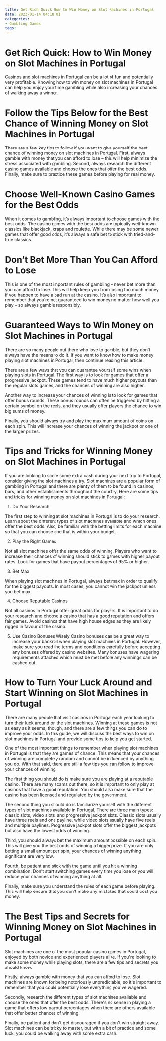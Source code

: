 ```yaml
---
title: Get Rich Quick How to Win Money on Slot Machines in Portugal 
date: 2023-01-14 04:18:01
categories:
- Gambling Games
tags:
---
```



#  Get Rich Quick: How to Win Money on Slot Machines in Portugal 
Casinos and slot machines in Portugal can be a lot of fun and potentially very profitable. Knowing how to win money on slot machines in Portugal can help you enjoy your time gambling while also increasing your chances of walking away a winner.

# Follow the Tips Below for the Best Chance of Winning Money on Slot Machines in Portugal 
There are a few key tips to follow if you want to give yourself the best chance of winning money on slot machines in Portugal. First, always gamble with money that you can afford to lose – this will help minimize the stress associated with gambling. Second, always research the different casino games available and choose the ones that offer the best odds. Finally, make sure to practice these games before playing for real money.

# Choose Well-Known Casino Games for the Best Odds 
When it comes to gambling, it’s always important to choose games with the best odds. The casino games with the best odds are typically well-known classics like blackjack, craps and roulette. While there may be some newer games that offer good odds, it’s always a safe bet to stick with tried-and-true classics.

# Don’t Bet More Than You Can Afford to Lose 
This is one of the most important rules of gambling – never bet more than you can afford to lose. This will help keep you from losing too much money if you happen to have a bad run at the casino. It’s also important to remember that you’re not guaranteed to win money no matter how well you play – so always gamble responsibly.

#  Guaranteed Ways to Win Money on Slot Machines in Portugal 

There are so many people out there who love to gamble, but they don’t always have the means to do it. If you want to know how to make money playing slot machines in Portugal, then continue reading this article. 

There are a few ways that you can guarantee yourself some wins when playing slots in Portugal. The first way is to look for games that offer a progressive jackpot. These games tend to have much higher payouts than the regular slots games, and the chances of winning are also higher. 

Another way to increase your chances of winning is to look for games that offer bonus rounds. These bonus rounds can often be triggered by hitting a certain symbol on the reels, and they usually offer players the chance to win big sums of money. 

Finally, you should always try and play the maximum amount of coins on each spin. This will increase your chances of winning the jackpot or one of the larger prizes.

#  Tips and Tricks for Winning Money on Slot Machines in Portugal 

If you are looking to score some extra cash during your next trip to Portugal, consider giving the slot machines a try. Slot machines are a popular form of gambling in Portugal and there are plenty of them to be found in casinos, bars, and other establishments throughout the country. Here are some tips and tricks for winning money on slot machines in Portugal:

1. Do Your Research

The first step to winning at slot machines in Portugal is to do your research. Learn about the different types of slot machines available and which ones offer the best odds. Also, be familiar with the betting limits for each machine so that you can choose one that is within your budget.

2. Play the Right Games

Not all slot machines offer the same odds of winning. Players who want to increase their chances of winning should stick to games with higher payout rates. Look for games that have payout percentages of 95% or higher.

3. Bet Max

When playing slot machines in Portugal, always bet max in order to qualify for the biggest payouts. In most cases, you cannot win the jackpot unless you bet max.

4. Choose Reputable Casinos

Not all casinos in Portugal offer great odds for players. It is important to do your research and choose a casino that has a good reputation and offers fair games. Avoid casinos that have high house edges as they are likely rigged in favour of the casino.

5. Use Casino Bonuses Wisely
Casino bonuses can be a great way to increase your bankroll when playing slot machines in Portugal. However, make sure you read the terms and conditions carefully before accepting any bonuses offered by casino websites. Many bonuses have wagering requirements attached which must be met before any winnings can be cashed out.

#  How to Turn Your Luck Around and Start Winning on Slot Machines in Portugal 

There are many people that visit casinos in Portugal each year looking to turn their luck around on the slot machines. Winning at these games is not as easy as it seems, though, and there are a few things you can do to improve your odds. In this guide, we will discuss the best ways to win on slot machines in Portugal and provide some tips to help you get started.

One of the most important things to remember when playing slot machines in Portugal is that they are games of chance. This means that your chances of winning are completely random and cannot be influenced by anything you do. With that said, there are still a few tips you can follow to improve your chances of winning.

The first thing you should do is make sure you are playing at a reputable casino. There are many scams out there, so it is important to only play at casinos that have a good reputation. You should also make sure that the casino has been licensed and regulated by the government.

The second thing you should do is familiarize yourself with the different types of slot machines available in Portugal. There are three main types: classic slots, video slots, and progressive jackpot slots. Classic slots usually have three reels and one payline, while video slots usually have five reels and multiple paylines. Progressive jackpot slots offer the biggest jackpots but also have the lowest odds of winning.

Third, you should always bet the maximum amount possible on each spin. This will give you the best odds of winning a bigger prize. If you are only betting a small amount per spin, your chances of winning anything significant are very low.

Fourth, be patient and stick with the game until you hit a winning combination. Don’t start switching games every time you lose or you will reduce your chances of winning anything at all.

Finally, make sure you understand the rules of each game before playing. This will help ensure that you don’t make any mistakes that could cost you money.

#  The Best Tips and Secrets for Winning Money on Slot Machines in Portugal

Slot machines are one of the most popular casino games in Portugal, enjoyed by both novice and experienced players alike. If you're looking to make some money while playing slots, there are a few tips and secrets you should know.

 Firstly, always gamble with money that you can afford to lose. Slot machines are known for being notoriously unpredictable, so it's important to remember that you could potentially lose everything you've wagered.

Secondly, research the different types of slot machines available and choose the ones that offer the best odds. There's no sense in playing a game that offers low payout percentages when there are others available that offer better chances of winning.

Finally, be patient and don't get discouraged if you don't win straight away. Slot machines can be tricky to master, but with a bit of practice and some luck, you could be walking away with some extra cash.